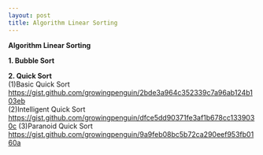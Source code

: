 ```yaml
---
layout: post
title: Algorithm Linear Sorting
---
```


**Algorithm Linear Sorting** <br/>

**1. Bubble Sort** <br/>

**2. Quick Sort** <br/>
(1)Basic Quick Sort <br/>
https://gist.github.com/growingpenguin/2bde3a964c352339c7a96ab124b103eb <br/>
(2)Intelligent Quick Sort <br/>
https://gist.github.com/growingpenguin/dfce5dd90371fe3af1b678cc1339030c
(3)Paranoid Quick Sort <br/>
https://gist.github.com/growingpenguin/9a9feb08bc5b72ca290eef953fb0160a

